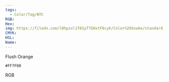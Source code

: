 ```yaml
---
tags:
  - Color/Tag/NTC
RGB:
Hex:
img: https://filedn.com/l0hpzxl1f01yT7GHxtF8cyk/Color%20Snake/standard_csv_to_svg/%23/FF7F00.svg
CMYK:
HSL:
Name:
---
```

Flush Orange
```palette
#FF7F00
```
RGB
